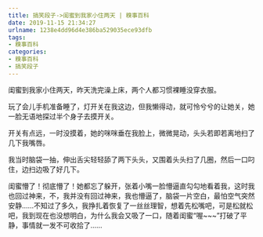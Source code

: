 ```yaml
---
title: 搞笑段子->闺蜜到我家小住两天 | 糗事百科
date: 2019-11-15 21:34:27
urlname: 1238e4dd96d4e386ba529035ece93dfb
tags: 
- 糗事百科
categories:
- 糗事百科
- 搞笑段子
---
```

闺蜜到我家小住两天，昨天洗完澡上床，两个人都习惯裸睡没穿衣服。

玩了会儿手机准备睡了，灯开关在我这边，但我懒得动，就可怜兮兮的让她关，她一脸无语地探过半个身子去摸开关。

开关有点远，一时没摸着，她的咪咪垂在我脸上，微微晃动，头头若即若离地扫了几下我嘴唇。

我当时脑袋一抽，伸出舌尖轻轻舔了两下头头，又围着头头扫了几圈，然后一口叼住，边扫边吸了好几下。

闺蜜懵了！彻底懵了！她都忘了躲开，张着小嘴一脸懵逼直勾勾地看着我，这时我也回过神来，不，我并没有回过神来，我也懵逼了，脑袋一片空白，最怕空气突然安静……不知过了多久，我挣扎着恢复了一丝丝理智，想着先松嘴吧，可是松就松吧，我到现在也没想明白，为什么我会又吸了一口，随着闺蜜“喔~~~”打破了平静，事情就一发不可收拾了……


